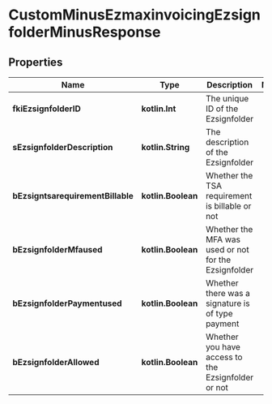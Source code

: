 
# CustomMinusEzmaxinvoicingEzsignfolderMinusResponse

## Properties
Name | Type | Description | Notes
------------ | ------------- | ------------- | -------------
**fkiEzsignfolderID** | **kotlin.Int** | The unique ID of the Ezsignfolder | 
**sEzsignfolderDescription** | **kotlin.String** | The description of the Ezsignfolder | 
**bEzsigntsarequirementBillable** | **kotlin.Boolean** | Whether the TSA requirement is billable or not | 
**bEzsignfolderMfaused** | **kotlin.Boolean** | Whether the MFA was used or not for the Ezsignfolder | 
**bEzsignfolderPaymentused** | **kotlin.Boolean** | Whether there was a signature is of type payment | 
**bEzsignfolderAllowed** | **kotlin.Boolean** | Whether you have access to the Ezsignfolder or not | 



